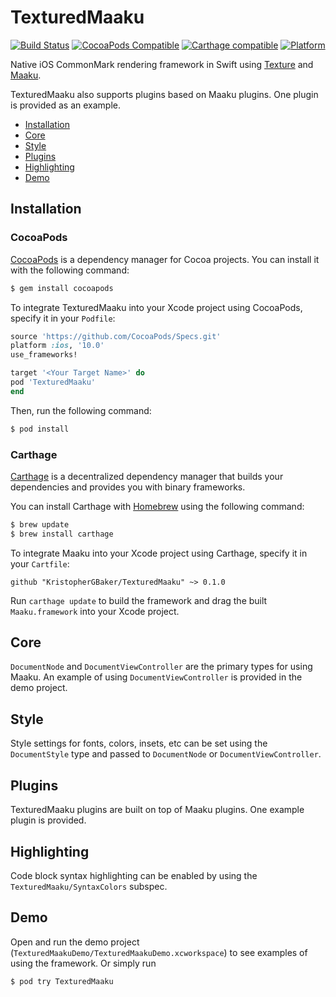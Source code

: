 # TexturedMaaku

[![Build Status](https://travis-ci.org/KristopherGBaker/TexturedMaaku.svg?branch=master)](https://travis-ci.org/KristopherGBaker/TexturedMaaku)
[![CocoaPods Compatible](https://img.shields.io/cocoapods/v/TexturedMaaku.svg)](https://img.shields.io/cocoapods/v/TexturedMaaku.svg)
[![Carthage compatible](https://img.shields.io/badge/Carthage-compatible-4BC51D.svg?style=flat)](https://github.com/Carthage/Carthage)
[![Platform](https://img.shields.io/cocoapods/p/TexturedMaaku.svg?style=flat)](http://cocoadocs.org/docsets/TexturedMaaku)

Native iOS CommonMark rendering framework in Swift using [Texture](http://texturegroup.org/) and [Maaku](https://github.com/KristopherGBaker/Maaku).

TexturedMaaku also supports plugins based on Maaku plugins. One plugin is provided as an example.

+ [Installation](#installation)
+ [Core](#core)
+ [Style](#core)
+ [Plugins](#plugins)
+ [Highlighting](#highlighting)
+ [Demo](#demo)

## Installation

### CocoaPods

[CocoaPods](http://cocoapods.org) is a dependency manager for Cocoa projects. You can install it with the following command:

```bash
$ gem install cocoapods
```

To integrate TexturedMaaku into your Xcode project using CocoaPods, specify it in your `Podfile`:

```ruby
source 'https://github.com/CocoaPods/Specs.git'
platform :ios, '10.0'
use_frameworks!

target '<Your Target Name>' do
pod 'TexturedMaaku'
end
```

Then, run the following command:

```bash
$ pod install
```

### Carthage

[Carthage](https://github.com/Carthage/Carthage) is a decentralized dependency manager that builds your dependencies and provides you with binary frameworks.

You can install Carthage with [Homebrew](http://brew.sh/) using the following command:

```bash
$ brew update
$ brew install carthage
```

To integrate Maaku into your Xcode project using Carthage, specify it in your `Cartfile`:

```ogdl
github "KristopherGBaker/TexturedMaaku" ~> 0.1.0
```

Run `carthage update` to build the framework and drag the built `Maaku.framework` into your Xcode project.

## Core

`DocumentNode` and `DocumentViewController` are the primary types for using Maaku. An example of using `DocumentViewController` is provided in the demo project.


## Style

Style settings for fonts, colors, insets, etc can be set using the `DocumentStyle` type and passed to `DocumentNode` or `DocumentViewController`.

## Plugins

TexturedMaaku plugins are built on top of Maaku plugins. One example plugin is provided.

## Highlighting

Code block syntax highlighting can be enabled by using the `TexturedMaaku/SyntaxColors` subspec.

## Demo

Open and run the demo project (`TexturedMaakuDemo/TexturedMaakuDemo.xcworkspace`) to see examples of using the framework. Or simply run

```bash
$ pod try TexturedMaaku
```
